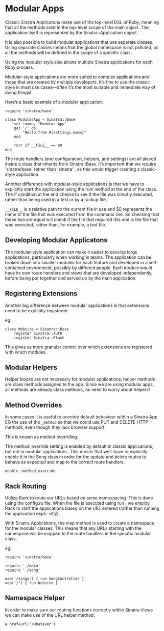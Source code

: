 # Modular Apps

Classic Sinatra Applicatons make use of the top-level DSL of Ruby, meaning that all the methods exist in the top-level scope of the main object. The application itself is represented by the Sinatra::Application object.

It is also possible to build modular applications that use separate classes. Using separate classes means that the global namespace is not polluted, as all the methods will be defined in the scope of a specific class. 

Using the modular style also allows multiple Sinatra applications for each Ruby process.

Modular-style applications are more suited to complex applications and those that are created by multiple developers. It’s fine to use the classic style in most use cases—often it’s the most suitable and immediate way of doing things!

Here’s a basic example of a modular application:

```
require 'sinatra/base'

class ModularApp < Sinatra::Base
    set :name, "Modular App"
    get '/' do
        "Hello from #{settings.name}"
    end

    run! if __FILE__ == $0
end
```
The route handlers (and configuration, helpers, and settings) are all placed inside a class that inherits from Sinatra::Base. It’s important that we require 'sinatra/base' rather than 'sinatra' , as this would trigger creating a classic-style application.

Another difference with modular-style applications is that we have to explicitly start the application using the run! method at the end of the class. The if condition at the end checks to see if the file was directly executed, rather than being used in a test or by a rackup file.

```__FILE__``` is a relative path to the current file in use and $0 represents the name of the file that was executed from the command line. So checking that these two are equal will check if the file that required this one is the file that was executed, rather than, for example, a test file.

## Developing Modular Applicatons

The modular-style application can make it easier to develop large applications, particularly when working in teams. The application can be broken down into smaller modules for each feature and developed in a self-contained environment, possibly by different people. Each module would have its own route handlers and views that are developed independently, before being put together and served up by the main application.

## Registering Extensions

Another big difference between modular applications is that extensions need to be explicitly registered

eg:
```
class Website < Sinatra::Base
    register Sinatra::Auth
    register Sinatra::Flash
```

This gives us more granular control over which extensions are registered with which modules.

## Modular Helpers

Helper blocks are not necessary for modular applications; helper methods are class methods assigned to the app. Since we are using modular apps, all methods are already class methods, no need to worry about helpers!

## Method Overrides

In some cases it is useful to override default behaviour within a Sinatra App. EG the use of the ```_method``` so that we could use PUT and DELETE HTTP methods, even though they lack browser support. 

This is known as method overriding.

The method_override setting is enabled by default in classic applications, but not in modular applications. This means that we’ll have to explicitly enable it in the Song class in order for the update and delete routes to behave as expected and map to the correct route handlers.

```
enable :method_override
```

## Rack Routing

Utilize Rack to route our URLs based on some namespacing. This is done using the config.ru file. When the file is executed using run , we employ Rack to start the applications based on the URL entered (rather than running the application expli- citly).

With Sinatra Applicaitons, the map method is used to create a namespace for the modular classes. This means that any URLs starting with the namespace will be mapped to the route handlers in the specific modular class.

eg:

```
require 'sinatra/base'

require './main'
require './song'

map('/songs') { run SongController }
map('/') { run Website }
```

## Namespace Helper

In order to make sure our routing functions correctly within Sinatra Views we can make use of the URL helper method:

```
a href=url('/whatever')
```

